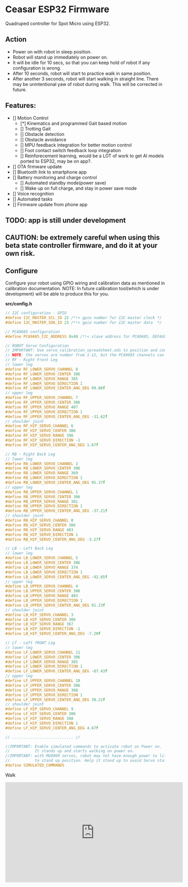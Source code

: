 # Ceasar ESP32 Firmware
Quadruped controller for Spot Micro using ESP32.

## Action
- Power on with robot in sleep position.
- Robot will stand up immediately on power on.
- It will be idle for 10 secs, so that you can keep hold of robot if any configuration is wrong.
- After 10 seconds, robot will start to practice walk in same position.
- After another 3 seconds, robot will start walking in straight line.
  There may be unintentional yaw of robot during walk. This will be corrected in future.

## Features:
- [] Motion Control
    - [*] Kinematics and programmed Gait based motion
    - [] Trotting Gait
    - [] Obstacle detection
    - [] Obstacle avoidance
    - [] MPU feedback integration for better motion control
    - [] Foot contact switch feedback loop integration
    - [] Reinforecement learning, would be a LOT of work to get AI models ported to ESP32, may be on app?.
- [] OTA firmware update
- [] Bluetooth link to smartphone app 
- [] Battery monitoring and charge control
    - [] Automated standby mode(power save)
    - [] Wake up on full charge, and stay in power save mode
- [] Voice recognition
- [] Automated tasks
- [] Firmware update from phone app

## TODO: app is still under development
## CAUTION: be extremely careful when using this beta state controller firmware, and do it at your own risk.

## Configure
Configure your robot using GPIO wiring and calibration data as mentioned in calibration documentation.
NOTE: In future calibration tool(which is under development) will be able to produce this for you.

<b>src/config.h</b>
```c
// I2C configuration - GPIO
#define I2C_MASTER_SCL_IO 22 /*!< gpio number for I2C master clock */
#define I2C_MASTER_SDA_IO 23 /*!< gpio number for I2C master data  */

// PCA9685 configuration
#define PCA9685_I2C_ADDRESS 0x40 /*!< slave address for PCA9685, DEFAULT: 0x40 */

// ROBOT Servo Configuration
// IMPORTANT: Use servo_calibration_spreadsheet.ods to position and configure the servos
// NOTE: the servos are number from 1-12, but the PCA9685 channels can be configured to any arbitrary channel number
// RF - Right Front Leg
// lower leg
#define RF_LOWER_SERVO_CHANNEL 8
#define RF_LOWER_SERVO_CENTER 306
#define RF_LOWER_SERVO_RANGE 385
#define RF_LOWER_SERVO_DIRECTION 1
#define RF_LOWER_SERVO_CENTER_ANG_DEG 99.86f
// upper leg
#define RF_UPPER_SERVO_CHANNEL 7
#define RF_UPPER_SERVO_CENTER 306
#define RF_UPPER_SERVO_RANGE 407
#define RF_UPPER_SERVO_DIRECTION 1
#define RF_UPPER_SERVO_CENTER_ANG_DEG -31.62f
// shoulder joint
#define RF_HIP_SERVO_CHANNEL 6
#define RF_HIP_SERVO_CENTER 306
#define RF_HIP_SERVO_RANGE 396
#define RF_HIP_SERVO_DIRECTION -1
#define RF_HIP_SERVO_CENTER_ANG_DEG 1.67f

// RB - Right Back Leg
// lower leg
#define RB_LOWER_SERVO_CHANNEL 2
#define RB_LOWER_SERVO_CENTER 306
#define RB_LOWER_SERVO_RANGE 369
#define RB_LOWER_SERVO_DIRECTION 1
#define RB_LOWER_SERVO_CENTER_ANG_DEG 95.37f
// upper leg
#define RB_UPPER_SERVO_CHANNEL 1
#define RB_UPPER_SERVO_CENTER 306
#define RB_UPPER_SERVO_RANGE 381
#define RB_UPPER_SERVO_DIRECTION 1
#define RB_UPPER_SERVO_CENTER_ANG_DEG -37.21f
// shoulder joint
#define RB_HIP_SERVO_CHANNEL 0
#define RB_HIP_SERVO_CENTER 306
#define RB_HIP_SERVO_RANGE 403
#define RB_HIP_SERVO_DIRECTION 1
#define RB_HIP_SERVO_CENTER_ANG_DEG -3.27f

// LB - Left Back Leg
// lower leg
#define LB_LOWER_SERVO_CHANNEL 5
#define LB_LOWER_SERVO_CENTER 306
#define LB_LOWER_SERVO_RANGE 374
#define LB_LOWER_SERVO_DIRECTION 1
#define LB_LOWER_SERVO_CENTER_ANG_DEG -92.65f
// upper leg
#define LB_UPPER_SERVO_CHANNEL 4
#define LB_UPPER_SERVO_CENTER 306
#define LB_UPPER_SERVO_RANGE 403
#define LB_UPPER_SERVO_DIRECTION 1
#define LB_UPPER_SERVO_CENTER_ANG_DEG 91.23f
// shoulder joint
#define LB_HIP_SERVO_CHANNEL 3
#define LB_HIP_SERVO_CENTER 306
#define LB_HIP_SERVO_RANGE 367
#define LB_HIP_SERVO_DIRECTION -1
#define LB_HIP_SERVO_CENTER_ANG_DEG -7.20f

// Lf - Left fRONT Leg
// lower leg
#define LF_LOWER_SERVO_CHANNEL 11
#define LF_LOWER_SERVO_CENTER 306
#define LF_LOWER_SERVO_RANGE 385
#define LF_LOWER_SERVO_DIRECTION 1
#define LF_LOWER_SERVO_CENTER_ANG_DEG -87.43f
// upper leg
#define LF_UPPER_SERVO_CHANNEL 10
#define LF_UPPER_SERVO_CENTER 306
#define LF_UPPER_SERVO_RANGE 388
#define LF_UPPER_SERVO_DIRECTION 1
#define LF_UPPER_SERVO_CENTER_ANG_DEG 38.21f
// shoulder joint
#define LF_HIP_SERVO_CHANNEL 9
#define LF_HIP_SERVO_CENTER 306
#define LF_HIP_SERVO_RANGE 388
#define LF_HIP_SERVO_DIRECTION 1
#define LF_HIP_SERVO_CENTER_ANG_DEG 4.67f

// ........................... //

//IMPORTANT: Enable simulated commands to activate robot on Power on.
//           It stands up and starts walking on power on.
//IMPORTANT: with MG996R servos, robot may not have enough power to lift the robot
//           to stand up position. Help it stand up to avoid Servo stalling and burn up.
#define SIMULATED_COMMANDS
```


Walk
<iframe width="560" height="315"
src="https://youtu.be/xG28wMZjsg4" 
frameborder="0" 
allow="accelerometer; autoplay; encrypted-media; gyroscope; picture-in-picture" 
allowfullscreen></iframe>